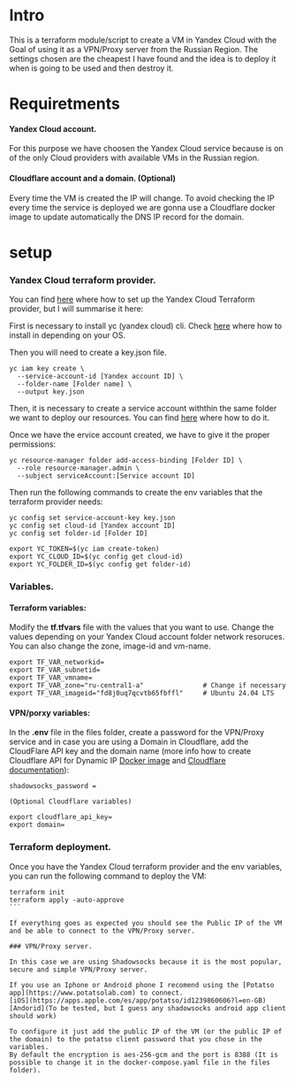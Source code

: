 # Intro

This is a terraform module/script to create a VM in Yandex Cloud with the Goal of using it as a VPN/Proxy server from the Russian Region.
The settings chosen are the cheapest I have found and the idea is to deploy it when is going to be used and then destroy it.

# Requiretments

#### Yandex Cloud account.
For this purpose we have choosen the Yandex Cloud service because is on of the only Cloud providers with available VMs in the Russian region.

#### Cloudflare account and a domain. (Optional)
Every time the VM is created the IP will change. To avoid checking the IP every time the service is deployed we are gonna use a Cloudflare docker image to update automatically the DNS IP record for the domain.

# setup

### Yandex Cloud terraform provider.
You can find [here](https://yandex.cloud/en/docs/tutorials/infrastructure-management/terraform-quickstart) where how to set up the Yandex Cloud Terraform provider, but I will summarise it here:

First is necessary to install yc (yandex cloud) cli. Check [here](https://yandex.cloud/en/docs/cli/operations/install-cli) where how to install in depending on your OS.

Then you will need to create a key.json file.

```
yc iam key create \
  --service-account-id [Yandex account ID] \
  --folder-name [Folder name] \
  --output key.json
```

Then, it is necessary to create a service account withthin the same folder we want to deploy our resources. You can find [here](https://yandex.cloud/en/docs/iam/operations/sa/create) where how to do it.

Once we have the ervice account created, we have to give it the proper permissions:

```
yc resource-manager folder add-access-binding [Folder ID] \
  --role resource-manager.admin \
  --subject serviceAccount:[Service account ID]
```

Then run the following commands to create the env variables that the terraform provider needs:

``` 
yc config set service-account-key key.json
yc config set cloud-id [Yandex account ID]
yc config set folder-id [Folder ID]

export YC_TOKEN=$(yc iam create-token)
export YC_CLOUD_ID=$(yc config get cloud-id)
export YC_FOLDER_ID=$(yc config get folder-id)
```

### Variables.

#### Terraform variables:
Modify the **tf.tfvars** file with the values that you want to use.
Change the values depending on your Yandex Cloud account folder network resoruces.
You can also change the zone, image-id and vm-name.

```
export TF_VAR_networkid=
export TF_VAR_subnetid=
export TF_VAR_vmname=
export TF_VAR_zone="ru-central1-a"               # Change if necessary
export TF_VAR_imageid="fd8j0uq7qcvtb65fbffl"     # Ubuntu 24.04 LTS
```
#### VPN/porxy variables:
In the **.env** file in the files folder, create a password for the VPN/Proxy service and in case you are using a Domain in Cloudflare, add the CloudFlare API key and the domain name (more info how to create Cloudflare API for Dynamic IP [Docker image](https://hub.docker.com/r/oznu/cloudflare-ddns/) and [Cloudflare documentation](https://dash.cloudflare.com/profile/api-tokens)): 
```
shadowsocks_password =

(Optional Cloudflare variables)

export cloudflare_api_key=
export domain=
```


### Terraform deployment.
Once you have the Yandex Cloud terraform provider and the env variables, you can run the following command to deploy the VM:

````
terraform init
terraform apply -auto-approve
```

If everything goes as expected you should see the Public IP of the VM and be able to connect to the VPN/Proxy server.

### VPN/Proxy server.

In this case we are using Shadowsocks because it is the most popular, secure and simple VPN/Proxy server.

If you use an Iphone or Android phone I recomend using the [Potatso app](https://www.potatsolab.com) to connect.
[iOS](https://apps.apple.com/es/app/potatso/id1239860606?l=en-GB)
[Andorid](To be tested, but I guess any shadowsocks android app client should work)

To configure it just add the public IP of the VM (or the public IP of the domain) to the potatso client password that you chose in the variables.
By default the encryption is aes-256-gcm and the port is 8388 (It is possible to change it in the docker-compose.yaml file in the files folder).